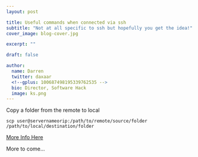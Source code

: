 ```yaml
---
layout: post

title: Useful commands when connected via ssh
subtitle: "Not at all specific to ssh but hopefully you get the idea!"
cover_image: blog-cover.jpg

excerpt: ""

draft: false

author:
  name: Darren
  twitter: daxaar
  <!--gplus: 100687498195339762535 -->
  bio: Director, Software Hack
  image: ks.png
---
```


Copy a folder from the remote to local

`scp user@servernameorip:/path/to/remote/source/folder /path/to/local/destination/folder`

[More Info Here](http://www.hypexr.org/linux_scp_help.php)

More to come... 